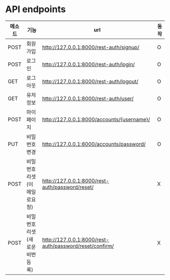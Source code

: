 # API endpoints

| 메소드 | 기능                         | url                                                     | 동작 |
| ------ | ---------------------------- | ------------------------------------------------------- | ---- |
| POST   | 회원가입                     | http://127.0.0.1:8000/rest-auth/signup/                 | O    |
| POST   | 로그인                       | http://127.0.0.1:8000/rest-auth/login/                  | O    |
| GET    | 로그아웃                     | http://127.0.0.1:8000/rest-auth/logout/                 | O    |
| GET    | 유저정보                     | http://127.0.0.1:8000/rest-auth/user/                   | O    |
| POST   | 마이페이지                   | http://127.0.0.1:8000/accounts/{username}/              | O    |
| PUT    | 비밀번호변경                 | http://127.0.0.1:8000/accounts/password/                | O    |
| POST   | 비밀번호리셋(이메일로요청)   | http://127.0.0.1:8000/rest-auth/password/reset/         | X    |
| POST   | 비밀번호리셋(새로운비번등록) | http://127.0.0.1:8000/rest-auth/password/reset/confirm/ | X    |

